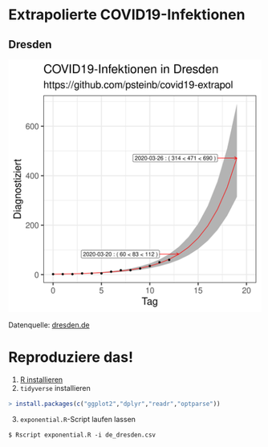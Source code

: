 # Extrapolierte COVID19-Infektionen

## Dresden 

![](plus5.png)

Datenquelle: [dresden.de](https://www.dresden.de/de/leben/gesundheit/hygiene/infektionsschutz/corona.php)

# Reproduziere das!

1. [R installieren](https://www.r-project.org)
2. `tidyverse` installieren

``` r
> install.packages(c("ggplot2","dplyr","readr","optparse"))
```

3. `exponential.R`-Script laufen lassen

``` 
$ Rscript exponential.R -i de_dresden.csv
```

